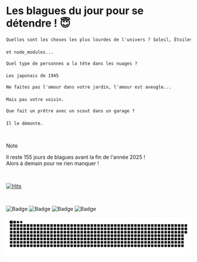 
<h1>Les blagues du jour pour se détendre ! 😇</h1>

```diff
Quelles sont les choses les plus lourdes de l'univers ? Soleil, Étoiles, Trou noir...

et node_modules...
```

```diff
Quel type de personnes a la tête dans les nuages ?

Les japonais de 1945
```

```diff
Ne faites pas l'amour dans votre jardin, l'amour est aveugle...

Mais pas votre voisin.
```

```diff
Que fait un prêtre avec un scout dans un garage ?

Il le démonte.
```

<br/>

> [!NOTE]
> Il reste 155 jours de blagues avant la fin de l'année 2025 ! <br/>
> Alors à demain pour ne rien manquer !

<br/>


[![Hits](https://hits.seeyoufarm.com/api/count/incr/badge.svg?url=https%3A%2F%2Fgithub.com%2FClems02%2Fhit-counter&count_bg=%23003E80&title_bg=%235C9FE1&icon=powershell.svg&icon_color=%23FFFFFF&title=Visite&edge_flat=false)](https://hits.seeyoufarm.com)


<br/>


![Badge](https://img.shields.io/badge/Last%20updated%20on-white?style=for-the-badge&logo=clockify)   ![Badge](https://img.shields.io/badge/30/07-white?style=for-the-badge) ![Badge](https://img.shields.io/badge/at-white?style=for-the-badge) ![Badge](https://img.shields.io/badge/03:50-white?style=for-the-badge)


<p align="center">
 <img width="1000" src="assets/github-snake.svg" alt="snake"/>
</p>
